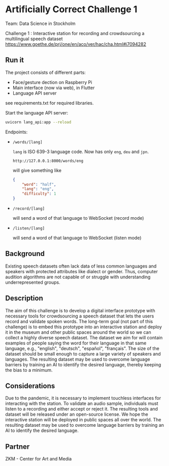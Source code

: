 # Artificially Correct Challenge 1

Team: Data Science in Stockholm

Challenge 1 : Interactive station for recording and crowdsourcing a multilingual speech dataset https://www.goethe.de/prj/one/en/aco/ver/hac/cha.html#i7094282


## Run it

The project consists of different parts:
- Face/gesture dection on Raspberry Pi
- Main interface (now via web), in Flutter
- Language API server

see requirements.txt for required libraries.

Start the language API server:
```sh
uvicorn lang_api:app --reload
```

Endpoints:

- `/words/[lang]`
    
    `lang` is ISO 639-3 language code. Now has only `eng`, `deu` and `jpn`.

    ```
    http://127.0.0.1:8000/words/eng
    ```
    will give something like
    ```json
    {
        "word": "half",
        "lang": "eng",
        "difficulty": 1
    }
    ```

- `/record/[lang]`

  will send a word of that language to WebSocket (record mode)

- `/listen/[lang]`

  will send a word of that language to WebSocket (listen mode)


## Background

Existing speech datasets often lack data of less common languages and speakers with protected attributes like dialect or gender. Thus, computer audition algorithms are not capable of or struggle with understanding underrepresented groups.    

## Description

The aim of this challenge is to develop a digital interface prototype with necessary tools for crowdsourcing a speech dataset that lets the users record and validate spoken words. 
The long-term goal (not part of this challenge) is to embed this prototype into an interactive station and deploy it in the museum and other public spaces around the world so we can collect a highly diverse speech dataset. The dataset we aim for will contain examples of people saying the word for their language in that same language, e.g., "english", "deutsch", "español", "français". The size of the dataset should be small enough to capture a large variety of speakers and languages. The resulting dataset may be used to overcome language barriers by training an AI to identify the desired language, thereby keeping the bias to a minimum. 

## Considerations

Due to the pandemic, it is necessary to implement touchless interfaces for interacting with the station. To validate an audio sample, individuals must listen to a recording and either accept or reject it. The resulting tools and dataset will be released under an open-source license. We hope the interactive station will be deployed in public spaces all over the world. The resulting dataset may be used to overcome language barriers by training an AI to identify the desired language. 

## Partner

ZKM - Center for Art and Media
